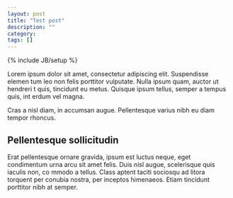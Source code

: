 ```yaml
---
layout: post
title: "Test post"
description: ""
category: 
tags: []
---
```

{% include JB/setup %}

Lorem ipsum dolor sit amet, consectetur adipiscing elit. Suspendisse elemen
tum leo non felis porttitor vulputate. Nulla ipsum quam, auctor ut hendreri
t quis, tincidunt eu metus. Quisque ipsum tellus, semper a tempus quis, int
erdum vel magna.

<!--end excerpt-->

Cras a nisl diam, in accumsan augue. Pellentesque varius nibh eu diam tempor rhoncus.

## Pellentesque sollicitudin

Erat pellentesque ornare gravida, ipsum est luctus neque, eget condimentum 
urna arcu sit amet felis. Duis nisl augue, scelerisque quis iaculis non, co
mmodo a tellus. Class aptent taciti sociosqu ad litora torquent per conubia
 nostra, per inceptos himenaeos. Etiam tincidunt porttitor nibh at semper. 

